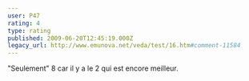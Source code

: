 ```yaml
---
user: P47
rating: 4
type: rating
published: 2009-06-20T12:45:19.000Z
legacy_url: http://www.emunova.net/veda/test/16.htm#comment-11584
---
```

"Seulement" 8 car il y a le 2 qui est encore meilleur.